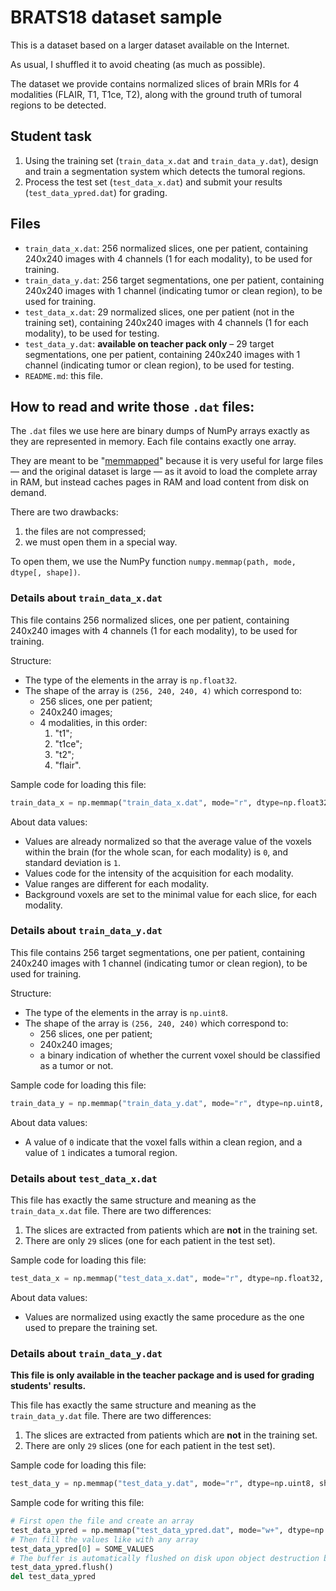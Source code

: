 # BRATS18 dataset sample

This is a dataset based on a larger dataset available on the Internet.

As usual, I shuffled it to avoid cheating (as much as possible).

The dataset we provide contains normalized slices of brain MRIs for 4 modalities
(FLAIR, T1, T1ce, T2), along with the ground truth of tumoral regions to be detected.


## Student task
1. Using the training set (`train_data_x.dat` and `train_data_y.dat`),
  design and train a segmentation system which detects the tumoral regions.
2. Process the test set (`test_data_x.dat`)
  and submit your results (`test_data_ypred.dat`) for grading.


## Files
- `train_data_x.dat`: 256 normalized slices, one per patient,
  containing 240x240 images with 4 channels (1 for each modality),
  to be used for training.
- `train_data_y.dat`: 256 target segmentations, one per patient,
  containing 240x240 images with 1 channel (indicating tumor or clean region),
  to be used for training.
- `test_data_x.dat`: 29 normalized slices, one per patient (not in the training set),
  containing 240x240 images with 4 channels (1 for each modality),
  to be used for testing.
- `test_data_y.dat`: **available on teacher pack only** –
  29 target segmentations, one per patient,
  containing 240x240 images with 1 channel (indicating tumor or clean region),
  to be used for testing.
- `README.md`: this file.


## How to read and write those `.dat` files:

The `.dat` files we use here are binary dumps of NumPy arrays exactly as they are
represented in memory.
Each file contains exactly one array.

They are meant to be "[memmapped](https://en.wikipedia.org/wiki/Memory-mapped_file)"
because it is very useful for large files — and the original dataset is large —
as it avoid to load the complete array in RAM, but instead caches pages in RAM and
load content from disk on demand.

There are two drawbacks:
1. the files are not compressed;
2. we must open them in a special way.

To open them, we use the NumPy function `numpy.memmap(path, mode, dtype[, shape])`.

### Details about `train_data_x.dat`
This file contains 256 normalized slices, one per patient, containing 240x240 images
with 4 channels (1 for each modality), to be used for training.

Structure:
- The type of the elements in the array is `np.float32`.
- The shape of the array is `(256, 240, 240, 4)` which correspond to:
  - 256 slices, one per patient;
  - 240x240 images;
  - 4 modalities, in this order:
    1. "t1";
    2. "t1ce";
    3. "t2";
    4. "flair".

Sample code for loading this file:
```python
train_data_x = np.memmap("train_data_x.dat", mode="r", dtype=np.float32, shape=(256, 240, 240, 4))
```

About data values:
- Values are already normalized so that the average value of the voxels within the brain
  (for the whole scan, for each modality) is `0`, and standard deviation is `1`.
- Values code for the intensity of the acquisition for each modality.
- Value ranges are different for each modality.
- Background voxels are set to the minimal value for each slice, for each modality.

### Details about `train_data_y.dat`
This file contains 256 target segmentations, one per patient, containing 240x240 images
with 1 channel (indicating tumor or clean region), to be used for training.

Structure:
- The type of the elements in the array is `np.uint8`.
- The shape of the array is `(256, 240, 240)` which correspond to:
  - 256 slices, one per patient;
  - 240x240 images;
  - a binary indication of whether the current voxel should be classified as a tumor or not.

Sample code for loading this file:
```python
train_data_y = np.memmap("train_data_y.dat", mode="r", dtype=np.uint8, shape=(256, 240, 240))
```

About data values:
- A value of `0` indicate that the voxel falls within a clean region,
  and a value of `1` indicates a tumoral region.


### Details about `test_data_x.dat`
This file has exactly the same structure and meaning as the `train_data_x.dat` file.
There are two differences:
1. The slices are extracted from patients which are **not** in the training set.
2. There are only `29` slices (one for each patient in the test set).

Sample code for loading this file:
```python
test_data_x = np.memmap("test_data_x.dat", mode="r", dtype=np.float32, shape=(29, 240, 240, 4))
```

About data values:
- Values are normalized using exactly the same procedure as the one used to prepare the training set.


### Details about `train_data_y.dat`
**This file is only available in the teacher package and is used for grading students' results.**

This file has exactly the same structure and meaning as the `train_data_y.dat` file.
There are two differences:
1. The slices are extracted from patients which are **not** in the training set.
2. There are only `29` slices (one for each patient in the test set).

Sample code for loading this file:
```python
test_data_y = np.memmap("test_data_y.dat", mode="r", dtype=np.uint8, shape=(29, 240, 240))
```

Sample code for writing this file:
```python
# First open the file and create an array
test_data_ypred = np.memmap("test_data_ypred.dat", mode="w+", dtype=np.uint8, shape=(29, 240, 240))
# Then fill the values like with any array
test_data_ypred[0] = SOME_VALUES
# The buffer is automatically flushed on disk upon object destruction but can also be explicit
test_data_ypred.flush()
del test_data_ypred
```
